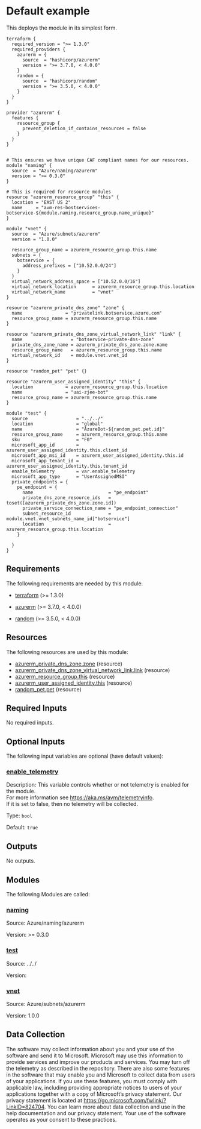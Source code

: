 <!-- BEGIN_TF_DOCS -->
# Default example

This deploys the module in its simplest form.

```hcl
terraform {
  required_version = ">= 1.3.0"
  required_providers {
    azurerm = {
      source  = "hashicorp/azurerm"
      version = ">= 3.7.0, < 4.0.0"
    }
    random = {
      source  = "hashicorp/random"
      version = ">= 3.5.0, < 4.0.0"
    }
  }
}

provider "azurerm" {
  features {
    resource_group {
      prevent_deletion_if_contains_resources = false
    }
  }
}


# This ensures we have unique CAF compliant names for our resources.
module "naming" {
  source  = "Azure/naming/azurerm"
  version = ">= 0.3.0"
}

# This is required for resource modules
resource "azurerm_resource_group" "this" {
  location = "EAST US 2"
  name     = "avm-res-bostservices-botservice-${module.naming.resource_group.name_unique}"
}

module "vnet" {
  source  = "Azure/subnets/azurerm"
  version = "1.0.0"

  resource_group_name = azurerm_resource_group.this.name
  subnets = {
    botservice = {
      address_prefixes = ["10.52.0.0/24"]
    }
  }
  virtual_network_address_space = ["10.52.0.0/16"]
  virtual_network_location      = azurerm_resource_group.this.location
  virtual_network_name          = "vnet"
}

resource "azurerm_private_dns_zone" "zone" {
  name                = "privatelink.botservice.azure.com"
  resource_group_name = azurerm_resource_group.this.name
}

resource "azurerm_private_dns_zone_virtual_network_link" "link" {
  name                  = "botservice-private-dns-zone"
  private_dns_zone_name = azurerm_private_dns_zone.zone.name
  resource_group_name   = azurerm_resource_group.this.name
  virtual_network_id    = module.vnet.vnet_id
}

resource "random_pet" "pet" {}

resource "azurerm_user_assigned_identity" "this" {
  location            = azurerm_resource_group.this.location
  name                = "uai-zjee-bot"
  resource_group_name = azurerm_resource_group.this.name
}

module "test" {
  source                  = "../../"
  location                = "global"
  name                    = "AzureBot-${random_pet.pet.id}"
  resource_group_name     = azurerm_resource_group.this.name
  sku                     = "F0"
  microsoft_app_id        = azurerm_user_assigned_identity.this.client_id
  microsoft_app_msi_id    = azurerm_user_assigned_identity.this.id
  microsoft_app_tenant_id = azurerm_user_assigned_identity.this.tenant_id
  enable_telemetry        = var.enable_telemetry
  microsoft_app_type      = "UserAssignedMSI"
  private_endpoints = {
    pe_endpoint = {
      name                            = "pe_endpoint"
      private_dns_zone_resource_ids   = toset([azurerm_private_dns_zone.zone.id])
      private_service_connection_name = "pe_endpoint_connection"
      subnet_resource_id              = module.vnet.vnet_subnets_name_id["botservice"]
      location                        = azurerm_resource_group.this.location
    }

  }
}
```

<!-- markdownlint-disable MD033 -->
## Requirements

The following requirements are needed by this module:

- <a name="requirement_terraform"></a> [terraform](#requirement\_terraform) (>= 1.3.0)

- <a name="requirement_azurerm"></a> [azurerm](#requirement\_azurerm) (>= 3.7.0, < 4.0.0)

- <a name="requirement_random"></a> [random](#requirement\_random) (>= 3.5.0, < 4.0.0)

## Resources

The following resources are used by this module:

- [azurerm_private_dns_zone.zone](https://registry.terraform.io/providers/hashicorp/azurerm/latest/docs/resources/private_dns_zone) (resource)
- [azurerm_private_dns_zone_virtual_network_link.link](https://registry.terraform.io/providers/hashicorp/azurerm/latest/docs/resources/private_dns_zone_virtual_network_link) (resource)
- [azurerm_resource_group.this](https://registry.terraform.io/providers/hashicorp/azurerm/latest/docs/resources/resource_group) (resource)
- [azurerm_user_assigned_identity.this](https://registry.terraform.io/providers/hashicorp/azurerm/latest/docs/resources/user_assigned_identity) (resource)
- [random_pet.pet](https://registry.terraform.io/providers/hashicorp/random/latest/docs/resources/pet) (resource)

<!-- markdownlint-disable MD013 -->
## Required Inputs

No required inputs.

## Optional Inputs

The following input variables are optional (have default values):

### <a name="input_enable_telemetry"></a> [enable\_telemetry](#input\_enable\_telemetry)

Description: This variable controls whether or not telemetry is enabled for the module.  
For more information see <https://aka.ms/avm/telemetryinfo>.  
If it is set to false, then no telemetry will be collected.

Type: `bool`

Default: `true`

## Outputs

No outputs.

## Modules

The following Modules are called:

### <a name="module_naming"></a> [naming](#module\_naming)

Source: Azure/naming/azurerm

Version: >= 0.3.0

### <a name="module_test"></a> [test](#module\_test)

Source: ../../

Version:

### <a name="module_vnet"></a> [vnet](#module\_vnet)

Source: Azure/subnets/azurerm

Version: 1.0.0

<!-- markdownlint-disable-next-line MD041 -->
## Data Collection

The software may collect information about you and your use of the software and send it to Microsoft. Microsoft may use this information to provide services and improve our products and services. You may turn off the telemetry as described in the repository. There are also some features in the software that may enable you and Microsoft to collect data from users of your applications. If you use these features, you must comply with applicable law, including providing appropriate notices to users of your applications together with a copy of Microsoft’s privacy statement. Our privacy statement is located at <https://go.microsoft.com/fwlink/?LinkID=824704>. You can learn more about data collection and use in the help documentation and our privacy statement. Your use of the software operates as your consent to these practices.
<!-- END_TF_DOCS -->